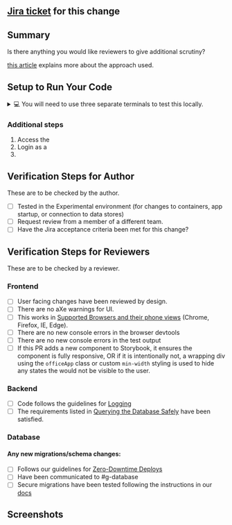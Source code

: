 ## [Jira ticket](tbd) for this change

## Summary

Is there anything you would like reviewers to give additional scrutiny?

[this article](tbd) explains more about the approach used.

## Setup to Run Your Code

<details>
<summary>💻 You will need to use three separate terminals to test this locally.</summary>

##### Terminal 1

Start the Storybook locally.

```sh
make storybook
```

##### Terminal 2

Start the UI locally.

```sh
make client_run
```

##### Terminal 3

Start the Go server locally.

```sh
make server_run
```

</details>

### Additional steps

<!-- Fill out the next section as you see fit, these are just suggestions. -->

1. Access the
2. Login as a
3.

## Verification Steps for Author

These are to be checked by the author.

- [ ] Tested in the Experimental environment (for changes to containers, app startup, or connection to data stores)
- [ ] Request review from a member of a different team.
- [ ] Have the Jira acceptance criteria been met for this change?

## Verification Steps for Reviewers

These are to be checked by a reviewer.

<!-- Fill out the next sections as you see fit, these are just suggestions. -->

### Frontend

- [ ] User facing changes have been reviewed by design.
- [ ] There are no aXe warnings for UI.
- [ ] This works in [Supported Browsers and their phone views](https://github.com/transcom/mymove/tree/main/docs/adr/0016-Browser-Support.md) (Chrome, Firefox, IE, Edge).
- [ ] There are no new console errors in the browser devtools
- [ ] There are no new console errors in the test output
- [ ] If this PR adds a new component to Storybook, it ensures the component is fully responsive, OR if it is intentionally not, a wrapping div using the `officeApp` class or custom `min-width` styling is used to hide any states the would not be visible to the user.

### Backend

- [ ] Code follows the guidelines for [Logging](https://transcom.github.io/mymove-docs/docs/dev/contributing/backend/Backend-Programming-Guide#logging)
- [ ] The requirements listed in [Querying the Database Safely](https://transcom.github.io/mymove-docs/docs/dev/contributing/backend/Backend-Programming-Guide/#querying-the-database-safely) have been satisfied.

### Database

#### Any new migrations/schema changes:

- [ ] Follows our guidelines for [Zero-Downtime Deploys](https://transcom.github.io/mymove-docs/docs/dev/contributing/database/Database-Migrations#zero-downtime-migrations)
- [ ] Have been communicated to #g-database
- [ ] Secure migrations have been tested following the instructions in our [docs](https://transcom.github.io/mymove-docs/docs/dev/contributing/database/Database-Migrations#secure-migrations)

## Screenshots
